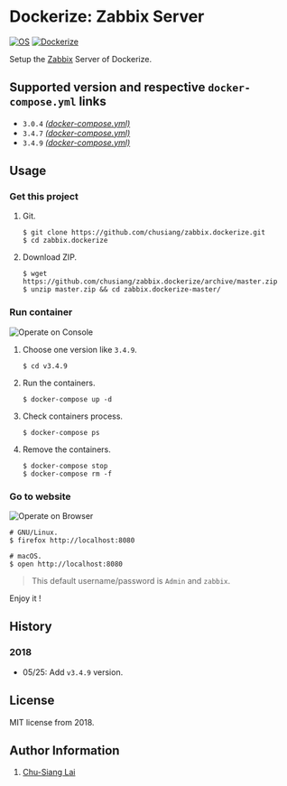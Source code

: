 # Dockerize: Zabbix Server

[![OS](https://img.shields.io/badge/os-centos-blue.svg)](https://hub.docker.com/_/centos/) [![Dockerize](https://img.shields.io/badge/dockerize-zabbix-blue.svg)](https://github.com/chusiang/zabbix.dockerize)

Setup the [Zabbix][zabbix_official] Server of Dockerize.

[zabbix_official]: https://www.zabbix.com

## Supported version and respective `docker-compose.yml` links

- `3.0.4` [*(docker-compose.yml)*](https://github.com/chusiang/zabbix.dockerize/blob/master/v3.0.4/docker-compose.yml)
- `3.4.7` [*(docker-compose.yml)*](https://github.com/chusiang/zabbix.dockerize/blob/master/v3.4.7/docker-compose.yml)
- `3.4.9` [*(docker-compose.yml)*](https://github.com/chusiang/zabbix.dockerize/blob/master/v3.4.9/docker-compose.yml)

## Usage

### Get this project

1. Git.

    ```
    $ git clone https://github.com/chusiang/zabbix.dockerize.git
    $ cd zabbix.dockerize
    ```

1. Download ZIP.

    ```
    $ wget https://github.com/chusiang/zabbix.dockerize/archive/master.zip
    $ unzip master.zip && cd zabbix.dockerize-master/
    ```

### Run container

![Operate on Console](https://user-images.githubusercontent.com/219066/40526310-4bffadd6-6018-11e8-95dc-75c959b37d7e.gif)

1. Choose one version like `3.4.9`.

    ```
    $ cd v3.4.9
    ```

1. Run the containers.

    ```
    $ docker-compose up -d
    ```

1. Check containers process.

    ```
    $ docker-compose ps
    ```

1. Remove the containers.

    ```
    $ docker-compose stop
    $ docker-compose rm -f
    ```

### Go to website

![Operate on Browser](https://user-images.githubusercontent.com/219066/40526343-809745d6-6018-11e8-8a82-d1643596c97e.gif)

```
# GNU/Linux.
$ firefox http://localhost:8080

# macOS.
$ open http://localhost:8080
```

> This default username/password is `Admin` and `zabbix`.

Enjoy it !

## History

### 2018

* 05/25: Add `v3.4.9` version.

## License

MIT license from 2018.

## Author Information

1. [Chu-Siang Lai](https://github.com/chusiang/)
